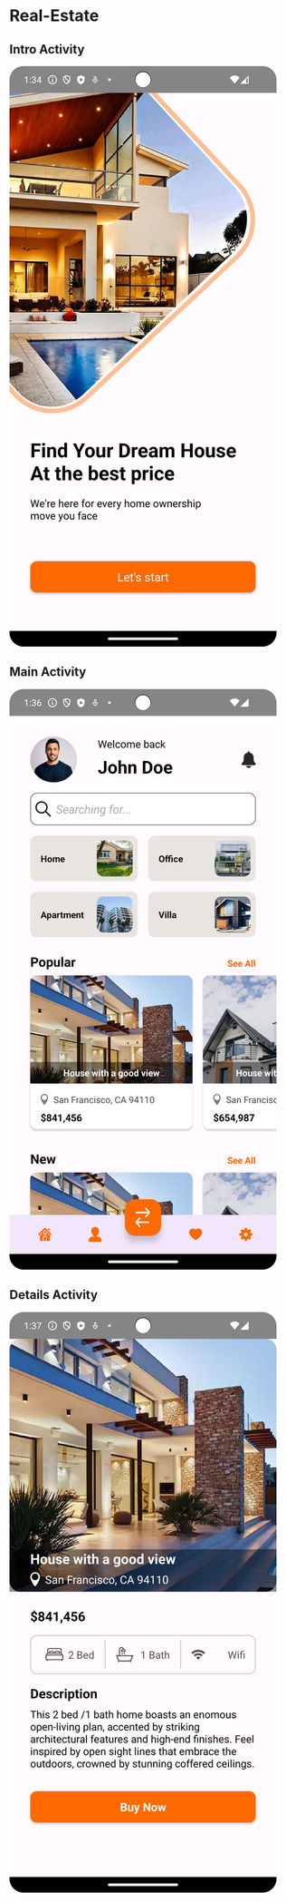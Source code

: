# Real-Estate
## Intro Activity
![MainActivity](/IntroActivity.png "Optional title")

## Main Activity
![MainActivity](/MainActivity.png "Optional title")

## Details Activity
![DetailActivity](/DetailActivity.png "Optional title")
